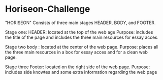 # Horiseon-Challenge
"HORISEON"
Consists of three main stages HEADER, BODY, and FOOTER.
 	
Stage one: 
HEADER: located at the top of the web age 
Purpose: includes the title of the page and includes the three main resources for essay acces.



Stage two
body : located at the center of the web page.
Purpose: places all the three main resources in a box for essay acces and for a clean web page.


Stage three 
Footer: located on the right side of the web page.
Purpose: includes side knowtes and some extra information regarding the web page
